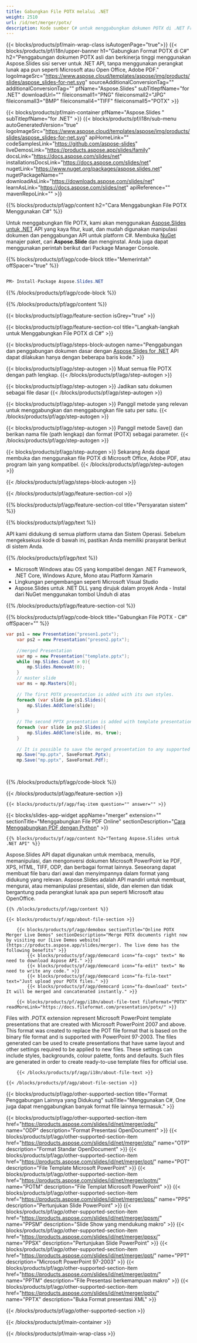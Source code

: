 ```yaml
---
title: Gabungkan File POTX melalui .NET
weight: 2510
url: /id/net/merger/potx/ 
description: Kode sumber C# untuk menggabungkan dokumen POTX di .NET Framework, .NET Core, Windows Azure, Mono, atau Platform Xamarin.
---
```


{{< blocks/products/pf/main-wrap-class isAutogenPage="true">}}
{{< blocks/products/pf/i18n/upper-banner h1="Gabungkan Format POTX di C#" h2="Penggabungan dokumen POTX asli dan berkinerja tinggi menggunakan Aspose.Slides sisi server untuk .NET API, tanpa menggunakan perangkat lunak apa pun seperti Microsoft atau Open Office, Adobe PDF." logoImageSrc="https://www.aspose.cloud/templates/aspose/img/products/slides/aspose_slides-for-net.svg" sourceAdditionalConversionTag="" additionalConversionTag="" pfName="Aspose.Slides" subTitlepfName="for .NET" downloadUrl="" fileiconsmall1="PNG" fileiconsmall2="JPG" fileiconsmall3="BMP" fileiconsmall4="TIFF" fileiconsmall5="POTX" >}}

{{< blocks/products/pf/main-container pfName="Aspose.Slides " subTitlepfName="for .NET" >}}
{{< blocks/products/pf/i18n/sub-menu autoGeneratedVersion="true" logoImageSrc="https://www.aspose.cloud/templates/aspose/img/products/slides/aspose_slides-for-net.svg" apiHomeLink="" codeSamplesLink="https://github.com/aspose-slides" liveDemosLink="https://products.aspose.app/slides/family" docsLink="https://docs.aspose.com/slides/net" installationsDocsLink="https://docs.aspose.com/slides/net" nugetLink="https://www.nuget.org/packages/aspose.slides.net" nugetPackageName="" downloadAsLink="https://downloads.aspose.com/slides/net" learnAsLink="https://docs.aspose.com/slides/net" apiReference="" mavenRepoLink="" >}}

{{% blocks/products/pf/agp/content h2="Cara Menggabungkan File POTX Menggunakan C#" %}}

 Untuk menggabungkan file POTX, kami akan menggunakan
 [Aspose.Slides untuk .NET](https://products.aspose.com/slides/id/net)
 API yang kaya fitur, kuat, dan mudah digunakan manipulasi dokumen dan penggabungan API untuk platform C#. Membuka
 [NuGet](https://www.nuget.org/packages/aspose.slides.net)
 manajer paket, cari
 **Aspose.Slide**
 dan menginstal. Anda juga dapat menggunakan perintah berikut dari Package Manager Console.

{{% blocks/products/pf/agp/code-block title="Memerintah" offSpacer="true" %}}

```cs

PM> Install-Package Aspose.Slides.NET

```

{{% /blocks/products/pf/agp/code-block %}}

{{% /blocks/products/pf/agp/content %}}

{{< blocks/products/pf/agp/feature-section isGrey="true" >}}


{{< blocks/products/pf/agp/feature-section-col title="Langkah-langkah untuk Menggabungkan File POTX di C#" >}}

{{< blocks/products/pf/agp/steps-block-autogen name="Penggabungan dan penggabungan dokumen dasar dengan [Aspose.Slides for .NET](https://products.aspose.com/slides/id/net) API dapat dilakukan hanya dengan beberapa baris kode." >}}

{{< blocks/products/pf/agp/step-autogen >}}
Muat semua file POTX dengan path lengkap.
{{< /blocks/products/pf/agp/step-autogen >}}

{{< blocks/products/pf/agp/step-autogen >}}
Jadikan satu dokumen sebagai file dasar
{{< /blocks/products/pf/agp/step-autogen >}}

{{< blocks/products/pf/agp/step-autogen >}}
Panggil metode yang relevan untuk menggabungkan dan menggabungkan file satu per satu.
{{< /blocks/products/pf/agp/step-autogen >}}

{{< blocks/products/pf/agp/step-autogen >}}
Panggil metode Save() dan berikan nama file (path lengkap) dan format (POTX) sebagai parameter.
{{< /blocks/products/pf/agp/step-autogen >}}

{{< blocks/products/pf/agp/step-autogen >}}
Sekarang Anda dapat membuka dan menggunakan file POTX di Microsoft Office, Adobe PDF, atau program lain yang kompatibel.
{{< /blocks/products/pf/agp/step-autogen >}}

{{< /blocks/products/pf/agp/steps-block-autogen >}}

{{< /blocks/products/pf/agp/feature-section-col >}}

{{% blocks/products/pf/agp/feature-section-col title="Persyaratan sistem" %}}

{{% blocks/products/pf/agp/text %}}

 API kami didukung di semua platform utama dan Sistem Operasi. Sebelum mengeksekusi kode di bawah ini, pastikan Anda memiliki prasyarat berikut di sistem Anda.

{{% /blocks/products/pf/agp/text %}}

- Microsoft Windows atau OS yang kompatibel dengan .NET Framework, .NET Core, Windows Azure, Mono atau Platform Xamarin
- Lingkungan pengembangan seperti Microsoft Visual Studio
- Aspose.Slides untuk .NET DLL yang dirujuk dalam proyek Anda - Instal dari NuGet menggunakan tombol Unduh di atas

{{% /blocks/products/pf/agp/feature-section-col %}}

{{% blocks/products/pf/agp/code-block title="Gabungkan File POTX - C#" offSpacer="" %}}

```cs
var ps1 = new Presentation("presen1.potx");
    var ps2 = new Presentation("presen2.pptx");
    
    //merged Presentation 
    var mp = new Presentation("template.pptx");
    while (mp.Slides.Count > 0){
        mp.Slides.RemoveAt(0);
    }
    // master slide
    var ms = mp.Masters[0];
    
    // The first POTX presentation is added with its own styles.
    foreach (var slide in ps1.Slides){
        mp.Slides.AddClone(slide);
    }
    
    // The second PPTX presentation is added with template presentation styles using.
    foreach (var slide in ps2.Slides){
        mp.Slides.AddClone(slide, ms, true);
    }
    
    // It is possible to save the merged presentation to any supported format.
    mp.Save("mp.pptx", SaveFormat.Pptx);
    mp.Save("mp.pptx", SaveFormat.Pdf);  

    

```

{{% /blocks/products/pf/agp/code-block %}}

{{< /blocks/products/pf/agp/feature-section >}}

    {{< blocks/products/pf/agp/faq-item question="" answer="" >}}
 

{{< blocks/slides-app-widget  appName="merger" extension="" sectionTitle="Menggabungkan File PDF Online" sectionDescription="[Cara Menggabungkan PDF dengan Python](https://products.aspose.com/slides/id/python-net/merge/pdf/)" >}}

<!-- aboutfile Starts -->

    {{% blocks/products/pf/agp/content h2="Tentang Aspose.Slides untuk .NET API" %}}

 Aspose.Slides API dapat digunakan untuk membaca, menulis, memanipulasi, dan mengonversi dokumen Microsoft PowerPoint ke PDF, XPS, HTML, TIFF, ODP, dan berbagai format lainnya. Seseorang dapat membuat file baru dari awal dan menyimpannya dalam format yang didukung yang relevan. Aspose.Slides adalah API mandiri untuk membuat, mengurai, atau memanipulasi presentasi, slide, dan elemen dan tidak bergantung pada perangkat lunak apa pun seperti Microsoft atau OpenOffice.  



    {{% /blocks/products/pf/agp/content %}}

    {{< blocks/products/pf/agp/about-file-section >}}

        {{< blocks/products/pf/agp/demobox sectionTitle="Online POTX Merger Live Demos" sectionDescription="Merge POTX documents right now by visiting our [Live Demos website](https://products.aspose.app/slides/merger). The live demo has the following benefits" >}}
            {{< blocks/products/pf/agp/democard icon="fa-cogs" text=" No need to download Aspose API." >}}
            {{< blocks/products/pf/agp/democard icon="fa-edit" text=" No need to write any code." >}}
            {{< blocks/products/pf/agp/democard icon="fa-file-text" text="Just upload your POTX files." >}}
            {{< blocks/products/pf/agp/democard icon="fa-download" text=" It will be merged and concatenated instantly." >}}

        {{< blocks/products/pf/agp/i18n/about-file-text fileFormat="POTX" readMoreLink="https://docs.fileformat.com/presentation/potx/" >}}
Files with .POTX extension represent Microsoft PowerPoint template presentations that are created with Microsoft PowerPoint 2007 and above. This format was created to replace the POT file format that is based on the binary file format and is supported with PowerPoint 97-2003. The files generated can be used to create presentations that have same layout and other settings required to be applied to new files. These settings can include styles, backgrounds, colour palette, fonts and defaults. Such files are generated in order to create ready-to-use template files for official use. 

        {{< /blocks/products/pf/agp/i18n/about-file-text >}}

    {{< /blocks/products/pf/agp/about-file-section >}}

<!-- aboutfile Ends -->

{{< blocks/products/pf/agp/other-supported-section title="Format Penggabungan Lainnya yang Didukung" subTitle="Menggunakan C#, One juga dapat menggabungkan banyak format file lainnya termasuk." >}}

{{< blocks/products/pf/agp/other-supported-section-item href="https://products.aspose.com/slides/id/net/merger/odp/" name="ODP" description="Format Presentasi OpenDocument" >}}
{{< blocks/products/pf/agp/other-supported-section-item href="https://products.aspose.com/slides/id/net/merger/otp/" name="OTP" description="Format Standar OpenDocument" >}}
{{< blocks/products/pf/agp/other-supported-section-item href="https://products.aspose.com/slides/id/net/merger/pot/" name="POT" description="File Template Microsoft PowerPoint" >}}
{{< blocks/products/pf/agp/other-supported-section-item href="https://products.aspose.com/slides/id/net/merger/potm/" name="POTM" description="File Templat Microsoft PowerPoint" >}}
{{< blocks/products/pf/agp/other-supported-section-item href="https://products.aspose.com/slides/id/net/merger/pps/" name="PPS" description="Pertunjukan Slide PowerPoint" >}}
{{< blocks/products/pf/agp/other-supported-section-item href="https://products.aspose.com/slides/id/net/merger/ppsm/" name="PPSM" description="Slide Show yang mendukung makro" >}}
{{< blocks/products/pf/agp/other-supported-section-item href="https://products.aspose.com/slides/id/net/merger/ppsx/" name="PPSX" description="Pertunjukan Slide PowerPoint" >}}
{{< blocks/products/pf/agp/other-supported-section-item href="https://products.aspose.com/slides/id/net/merger/ppt/" name="PPT" description="Microsoft PowerPoint 97-2003" >}}
{{< blocks/products/pf/agp/other-supported-section-item href="https://products.aspose.com/slides/id/net/merger/pptm/" name="PPTM" description="File Presentasi berkemampuan makro" >}}
{{< blocks/products/pf/agp/other-supported-section-item href="https://products.aspose.com/slides/id/net/merger/pptx/" name="PPTX" description="Buka Format presentasi XML" >}}

{{< /blocks/products/pf/agp/other-supported-section >}}

{{< /blocks/products/pf/main-container >}}
    
{{< /blocks/products/pf/main-wrap-class >}}
